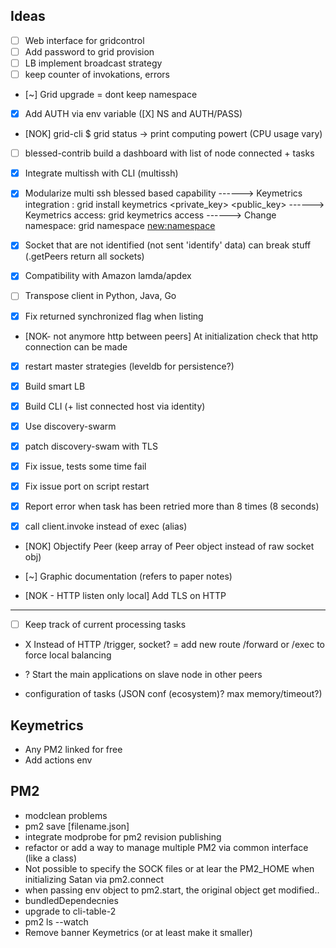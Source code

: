 

## Ideas

- [ ] Web interface for gridcontrol
- [ ] Add password to grid provision
- [ ] LB implement broadcast strategy
- [ ] keep counter of invokations, errors
- [~] Grid upgrade = dont keep namespace
- [X] Add AUTH via env variable ([X] NS and AUTH/PASS)
- [NOK] grid-cli $ grid status -> print computing powert (CPU usage vary)
- [ ] blessed-contrib build a dashboard with list of node connected + tasks
- [x] Integrate multissh with CLI (multissh)

- [X] Modularize multi ssh blessed based capability
------> Keymetrics integration : grid install keymetrics <private_key> <public_key>
------> Keymetrics access: grid keymetrics access
------> Change namespace: grid namespace <new:namespace>

- [X] Socket that are not identified (not sent 'identify' data) can break stuff (.getPeers return all sockets)
- [X] Compatibility with Amazon lamda/apdex
- [ ] Transpose client in Python, Java, Go
- [X] Fix returned synchronized flag when listing
- [NOK- not anymore http between peers] At initialization check that http connection can be made
- [X] restart master strategies (leveldb for persistence?)

- [X] Build smart LB
- [X] Build CLI (+ list connected host via identity)

- [X] Use discovery-swarm
- [X] patch discovery-swam with TLS
- [X] Fix issue, tests some time fail


- [X] Fix issue port on script restart
- [X] Report error when task has been retried more than 8 times (8 seconds)
- [X] call client.invoke instead of exec (alias)
- [NOK] Objectify Peer (keep array of Peer object instead of raw socket obj)

- [~] Graphic documentation (refers to paper notes)
- [NOK - HTTP listen only local] Add TLS on HTTP
___

- [ ] Keep track of current processing tasks
- X Instead of HTTP /trigger, socket? = add new route /forward or /exec to force local balancing
- ? Start the main applications on slave node in other peers


- configuration of tasks (JSON conf (ecosystem)? max memory/timeout?)


## Keymetrics

- Any PM2 linked for free
- Add actions env

## PM2

- modclean problems
- pm2 save [filename.json]
- integrate modprobe for pm2 revision publishing
- refactor or add a way to manage multiple PM2 via common interface (like a class)
- Not possible to specify the SOCK files or at lear the PM2_HOME when initializing Satan via pm2.connect
- when passing env object to pm2.start, the original object get modified..
- bundledDependecnies
- upgrade to cli-table-2
- pm2 ls --watch
- Remove banner Keymetrics (or at least make it smaller)
